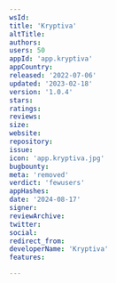 ```yaml
---
wsId: 
title: 'Kryptiva'
altTitle: 
authors: 
users: 50
appId: 'app.kryptiva'
appCountry: 
released: '2022-07-06'
updated: '2023-02-18'
version: '1.0.4'
stars: 
ratings: 
reviews: 
size: 
website: 
repository: 
issue: 
icon: 'app.kryptiva.jpg'
bugbounty: 
meta: 'removed'
verdict: 'fewusers'
appHashes: 
date: '2024-08-17'
signer: 
reviewArchive: 
twitter: 
social: 
redirect_from: 
developerName: 'Kryptiva'
features: 

---
```


